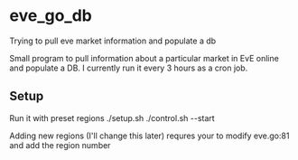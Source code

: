# eve_go_db
Trying to pull eve market information and populate a db


Small program to pull information about a particular market in EvE online and populate a DB. I currently run it every 3 hours as a cron job. 

Setup
-----

Run it with preset regions
./setup.sh
./control.sh --start

Adding new regions (I'll change this later) requres your to modify eve.go:81 and add the region number

